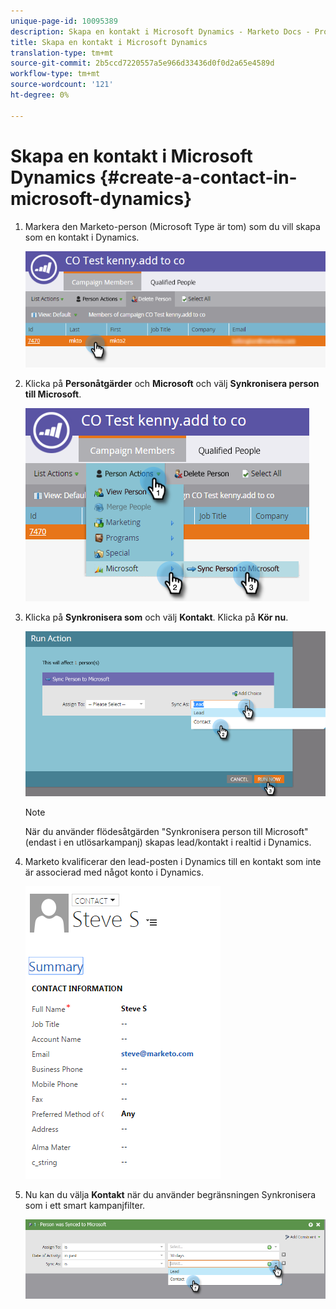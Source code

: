 ```yaml
---
unique-page-id: 10095389
description: Skapa en kontakt i Microsoft Dynamics - Marketo Docs - Produktdokumentation
title: Skapa en kontakt i Microsoft Dynamics
translation-type: tm+mt
source-git-commit: 2b5ccd7220557a5e966d33436d0f0d2a65e4589d
workflow-type: tm+mt
source-wordcount: '121'
ht-degree: 0%

---
```



# Skapa en kontakt i Microsoft Dynamics {#create-a-contact-in-microsoft-dynamics}

1. Markera den Marketo-person (Microsoft Type är tom) som du vill skapa som en kontakt i Dynamics.

   ![](assets/one.png)

1. Klicka på **Personåtgärder** och **Microsoft** och välj **Synkronisera person till Microsoft**.

   ![](assets/two.png)

1. Klicka på **Synkronisera som** och välj **Kontakt**. Klicka på **Kör nu**.

   ![](assets/three.png)

   >[!NOTE]
   >
   >När du använder flödesåtgärden &quot;Synkronisera person till Microsoft&quot; (endast i en utlösarkampanj) skapas lead/kontakt i realtid i Dynamics.

1. Marketo kvalificerar den lead-posten i Dynamics till en kontakt som inte är associerad med något konto i Dynamics.

   ![](assets/image2015-10-23-9-3a43-3a33.png)

1. Nu kan du välja **Kontakt** när du använder begränsningen Synkronisera som i ett smart kampanjfilter.

   ![](assets/five.png)
